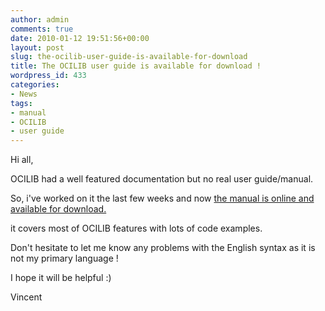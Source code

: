 ```yaml
---
author: admin
comments: true
date: 2010-01-12 19:51:56+00:00
layout: post
slug: the-ocilib-user-guide-is-available-for-download
title: The OCILIB user guide is available for download !
wordpress_id: 433
categories:
- News
tags:
- manual
- OCILIB
- user guide
---
```


Hi all,

OCILIB had a well featured documentation but no real user guide/manual.

So, i've worked on it the last few weeks and now [the manual is online and available for download.](https://sourceforge.net/projects/orclib/files/OCILIB%20Guides/ocilib-3.5.0-user-guide.pdf/download)

it covers most of OCILIB features with lots of code examples.

Don't hesitate to let me know any problems with the English syntax as it is not my primary language !

I hope it will be helpful :)

Vincent


